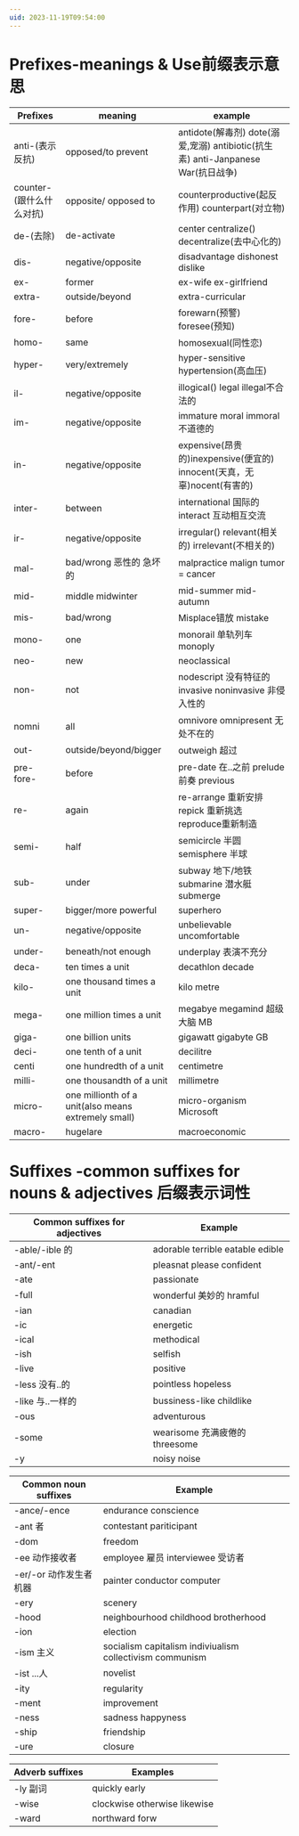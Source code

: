 ```yaml
---
uid: 2023-11-19T09:54:00
---
```

# Prefixes-meanings & Use前缀表示意思
| Prefixes                 | meaning                                             | example                                                                          |
| ------------------------ | --------------------------------------------------- | -------------------------------------------------------------------------------- |
| anti-(表示反抗)          | opposed/to prevent                                  | antidote(解毒剂) dote(溺爱,宠溺) antibiotic(抗生素) anti-Janpanese War(抗日战争) |
| counter-(跟什么什么对抗) | opposite/ opposed to                                | counterproductive(起反作用) counterpart(对立物)                                  |
| de-(去除)                | de-activate                                         | center centralize() decentralize(去中心化的)                                     |
| dis-                     | negative/opposite                                   | disadvantage dishonest dislike                                                   |
| ex-                      | former                                              | ex-wife ex-girlfriend                                                            |
| extra-                   | outside/beyond                                      | extra-curricular                                                                 |
| fore-                    | before                                              | forewarn(预警) foresee(预知)                                                     |
| homo-                    | same                                                | homosexual(同性恋)                                                               |
| hyper-                   | very/extremely                                      | hyper-sensitive hypertension(高血压)                                             |
| il-                      | negative/opposite                                   | illogical() legal illegal不合法的                                                |
| im-                      | negative/opposite                                   | immature moral immoral不道德的                                                   |
| in-                      | negative/opposite                                   | expensive(昂贵的)inexpensive(便宜的) innocent(天真，无辜)nocent(有害的)          |
| inter-                   | between                                             | international 国际的 interact 互动相互交流                                       |
| ir-                      | negative/opposite                                   | irregular() relevant(相关的) irrelevant(不相关的)                                |
| mal-                     | bad/wrong 恶性的 急坏的                             | malpractice malign tumor = cancer                                                |
| mid-                     | middle midwinter                                    | mid-summer mid-autumn                                                            |
| mis-                     | bad/wrong                                           | Misplace错放 mistake                                                             |
| mono-                    | one                                                 | monorail 单轨列车 monoply                                                        |
| neo-                     | new                                                 | neoclassical                                                                     |
| non-                     | not                                                 | nodescript 没有特征的 invasive noninvasive 非侵入性的                            |
| nomni                    | all                                                 | omnivore omnipresent 无处不在的                                                  |
| out-                     | outside/beyond/bigger                               | outweigh 超过                                                                    |
| pre- fore-               | before                                              | pre-date 在..之前 prelude 前奏 previous                                          |
| re-                      | again                                               | re-arrange 重新安排 repick 重新挑选 reproduce重新制造                            |
| semi-                    | half                                                | semicircle 半圆 semisphere 半球                                                  |
| sub-                     | under                                               | subway 地下/地铁 submarine 潜水艇 submerge                                       |
| super-                   | bigger/more powerful                                | superhero                                                                        |
| un-                      | negative/opposite                                   | unbelievable uncomfortable                                                       |
| under-                   | beneath/not enough                                  | underplay 表演不充分                                                             |
| deca-                    | ten times a unit                                    | decathlon decade                                                                 |
| kilo-                    | one thousand times a unit                           | kilo metre                                                                       |
| mega-                    | one million times a unit                            | megabye megamind 超级大脑 MB                                                     |
| giga-                    | one billion units                                   | gigawatt gigabyte GB                                                             |
| deci-                    | one tenth of a unit                                 | decilitre                                                                        |
| centi                    | one hundredth of a unit                             | centimetre                                                                       |
| milli-                   | one thousandth of a unit                            | millimetre                                                                       |
| micro-                   | one millionth of a unit(also means extremely small) | micro-organism Microsoft                                                         |
| macro-                   | hugelare                                            | macroeconomic                                                                    |

# Suffixes -common suffixes for nouns & adjectives 后缀表示词性

| Common suffixes for adjectives | Example                          |
| ------------------------------ | -------------------------------- |
| -able/-ible 的                 | adorable terrible eatable edible |
| -ant/-ent                      | pleasnat please confident        |
| -ate                           | passionate                       |
| -full                          | wonderful 美妙的 hramful         |
| -ian                           | canadian                         |
| -ic                            | energetic                        |
| -ical                          | methodical                       |
| -ish                           | selfish                          |
| -live                          | positive                         |
| -less 没有..的                 | pointless hopeless               |
| -like 与..一样的               | bussiness-like childlike         |
| -ous                           | adventurous                      |
| -some                          | wearisome 充满疲倦的 threesome   |
| -y                             | noisy noise                      | 

| Common noun suffixes    | Example                                                  |
| ----------------------- | -------------------------------------------------------- |
| -ance/-ence             | endurance conscience                                     |
| -ant 者                 | contestant pariticipant                                  |
| -dom                    | freedom                                                  |
| -ee 动作接收者          | employee 雇员 interviewee 受访者                         |
| -er/-or 动作发生者 机器 | painter conductor computer                               |
| -ery                    | scenery                                                  |
| -hood                   | neighbourhood childhood brotherhood                      |
| -ion                    | election                                                 |
| -ism 主义               | socialism capitalism indiviualism collectivism communism |
| -ist ...人              | novelist                                                 |
| -ity                    | regularity                                               |
| -ment                   | improvement                                              |
| -ness                   | sadness happyness                                        |
| -ship                   | friendship                                               |
| -ure                    | closure                                                  |

| Adverb suffixes | Examples                     |
| --------------- | ---------------------------- |
| -ly 副词        | quickly early                |
| -wise           | clockwise otherwise likewise |
| -ward           |  northward forw                    |
